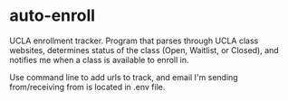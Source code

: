 # auto-enroll
UCLA enrollment tracker. Program that parses through UCLA class websites, determines status of the class (Open, Waitlist, or Closed), and notifies me when a class is available to enroll in.

Use command line to add urls to track, and email I'm sending from/receiving from is located in .env file. 
